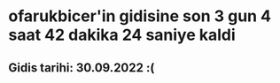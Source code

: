 # ofarukbicer'in gidisine son 3 gun 4 saat 42 dakika 24 saniye kaldi

## Gidis tarihi: 30.09.2022 :(